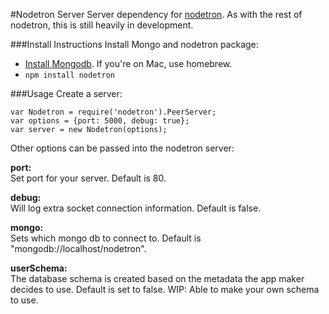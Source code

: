 #Nodetron Server
Server dependency for [nodetron](https://github.com/bchu/nodetron). As with the rest of nodetron, this is still heavily in development.

###Install Instructions
Install Mongo and nodetron package:
* [Install Mongodb](http://docs.mongodb.org/manual/installation/). If you're on Mac, use homebrew.
* `npm install nodetron`


###Usage
Create a server:

    var Nodetron = require('nodetron').PeerServer;
    var options = {port: 5000, debug: true};
    var server = new Nodetron(options);
Other options can be passed into the nodetron server:

**port:**  
  Set port for your server. Default is 80.

**debug:**  
  Will log extra socket connection information. Default is false.
  
**mongo:**  
  Sets which mongo db to connect to. Default is "mongodb://localhost/nodetron".
  
**userSchema:**  
  The database schema is created based on the metadata the app maker decides to use. Default is set to false.
  WIP: Able to make your own schema to use.
  
